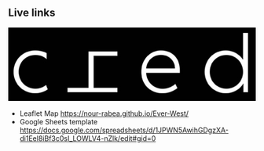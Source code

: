 ## Live links
![Nour](media/LOGO.jpg)

- Leaflet Map https://nour-rabea.github.io/Ever-West/
- Google Sheets template https://docs.google.com/spreadsheets/d/1JPWN5AwihGDgzXA-di1Eel8iBf3c0sI_LOWLV4-nZlk/edit#gid=0
